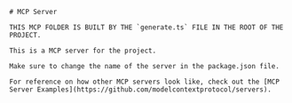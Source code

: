 
    # MCP Server

    THIS MCP FOLDER IS BUILT BY THE `generate.ts` FILE IN THE ROOT OF THE PROJECT.

    This is a MCP server for the project.

    Make sure to change the name of the server in the package.json file.

    For reference on how other MCP servers look like, check out the [MCP Server Examples](https://github.com/modelcontextprotocol/servers).
    